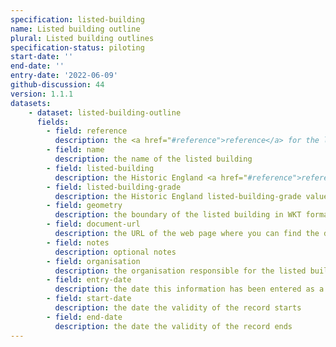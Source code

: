 ```yaml
---
specification: listed-building
name: Listed building outline
plural: Listed building outlines
specification-status: piloting
start-date: ''
end-date: ''
entry-date: '2022-06-09'
github-discussion: 44
version: 1.1.1
datasets:
    - dataset: listed-building-outline
      fields:
        - field: reference
          description: the <a href="#reference">reference</a> for the listed building
        - field: name
          description: the name of the listed building
        - field: listed-building
          description: the Historic England <a href="#reference">reference</a> for the listed building
        - field: listed-building-grade
          description: the Historic England listed-building-grade value for the listed building
        - field: geometry
          description: the boundary of the listed building in WKT format 
        - field: document-url
          description: the URL of the web page where you can find the document for the listed building
        - field: notes
          description: optional notes
        - field: organisation
          description: the organisation responsible for the listed building
        - field: entry-date
          description: the date this information has been entered as a record
        - field: start-date
          description: the date the validity of the record starts
        - field: end-date
          description: the date the validity of the record ends
---
```

